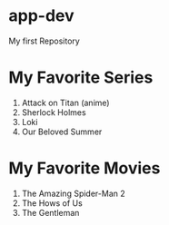 # app-dev
My first Repository

# My Favorite Series
1. Attack on Titan (anime)
2. Sherlock Holmes
3. Loki
4. Our Beloved Summer

# My Favorite Movies
1. The Amazing Spider-Man 2
2. The Hows of Us
3. The Gentleman
